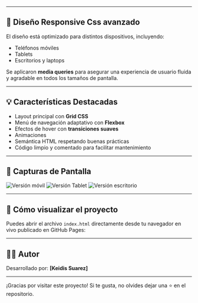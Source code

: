 
---

## 📱 Diseño Responsive Css avanzado

El diseño está optimizado para distintos dispositivos, incluyendo:

- Teléfonos móviles
- Tablets
- Escritorios y laptops

Se aplicaron **media queries** para asegurar una experiencia de usuario fluida y agradable en todos los tamaños de pantalla.

---

## 💡 Características Destacadas

- Layout principal con **Grid CSS**
- Menú de navegación adaptativo con **Flexbox**
- Efectos de hover con **transiciones suaves**
- Animaciones
- Semántica HTML respetando buenas prácticas
- Código limpio y comentado para facilitar mantenimiento

---

## 📸 Capturas de Pantalla


![Versión móvil](./assets/imgs/DiseñoMovil.png)
![Versión Tablet](./assets/imgs/DiseñoTablet.png)
![Versión escritorio](./assets/imgs/diseñoDesktop.png)

---

## 🚀 Cómo visualizar el proyecto

Puedes abrir el archivo `index.html` directamente desde tu navegador  en vivo publicado en  GitHub Pages:



---

## 🧑‍💻 Autor

Desarrollado por: **[Keidis Suarez]**

---

¡Gracias por visitar este proyecto! Si te gusta, no olvides dejar una ⭐ en el repositorio.
